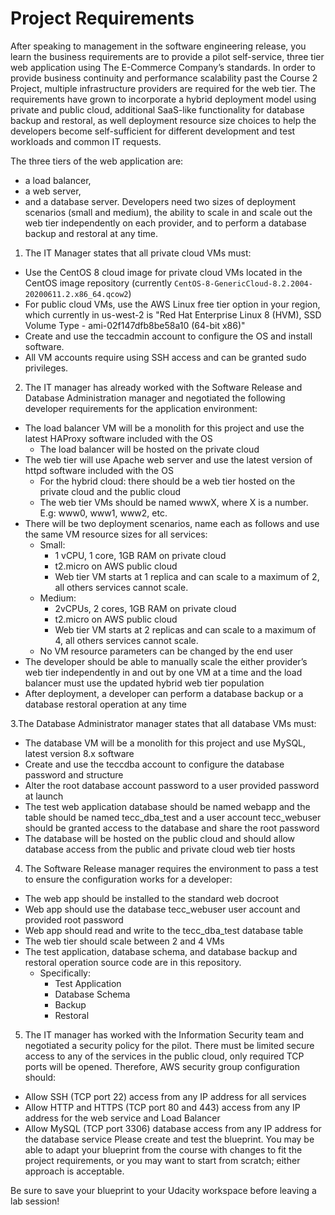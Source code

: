 Project Requirements
================
After speaking to management in the software engineering release, you learn the business requirements are to provide a pilot self-service, three tier web application using The E-Commerce Company’s standards. In order to provide business continuity and performance scalability past the Course 2 Project, multiple infrastructure providers are required for the web tier. The requirements have grown to incorporate a hybrid deployment model using private and public cloud, additional SaaS-like functionality for database backup and restoral, as well deployment resource size choices to help the developers become self-sufficient for different development and test workloads and common IT requests.

The three tiers of the web application are:

* a load balancer,
* a web server,
* and a database server.
Developers need two sizes of deployment scenarios (small and medium), the ability to scale in and scale out the web tier independently on each provider, and to perform a database backup and restoral at any time.

1. The IT Manager states that all private cloud VMs must:
* Use the CentOS 8 cloud image for private cloud VMs located in the CentOS image repository (currently `CentOS-8-GenericCloud-8.2.2004-20200611.2.x86_64.qcow2`)
* For public cloud VMs, use the AWS Linux free tier option in your region, which currently in us-west-2 is "Red Hat Enterprise Linux 8 (HVM), SSD Volume Type - ami-02f147dfb8be58a10 (64-bit x86)"
* Create and use the teccadmin account to configure the OS and install software.
* All VM accounts require using SSH access and can be granted sudo privileges.

2. The IT manager has already worked with the Software Release and Database Administration manager and negotiated the following developer requirements for the application environment:
* The load balancer VM will be a monolith for this project and use the latest HAProxy software included with the OS
  * The load balancer will be hosted on the private cloud
* The web tier will use Apache web server and use the latest version of httpd software included with the OS
  * For the hybrid cloud: there should be a web tier hosted on the private cloud and the public cloud
  * The web tier VMs should be named wwwX, where X is a number. E.g: www0, www1, www2, etc.
* There will be two deployment scenarios, name each as follows and use the same VM resource sizes for all services:
  * Small:
    * 1 vCPU, 1 core, 1GB RAM on private cloud
    * t2.micro on AWS public cloud
    * Web tier VM starts at 1 replica and can scale to a maximum of 2, all others services cannot scale.
  * Medium:
    * 2vCPUs, 2 cores, 1GB RAM on private cloud
    * t2.micro on AWS public cloud
    * Web tier VM starts at 2 replicas and can scale to a maximum of 4, all others services cannot scale.
  * No VM resource parameters can be changed by the end user
* The developer should be able to manually scale the either provider’s web tier independently in and out by one VM at a time and the load balancer must use the updated hybrid web tier population
* After deployment, a developer can perform a database backup or a database restoral operation at any time

3.The Database Administrator manager states that all database VMs must:
* The database VM will be a monolith for this project and use MySQL, latest version 8.x software
* Create and use the teccdba account to configure the database password and structure
* Alter the root database account password to a user provided password at launch
* The test web application database should be named webapp and the table should be named tecc_dba_test and a user account tecc_webuser should be granted access to the database and share the root password
* The database will be hosted on the public cloud and should allow database access from the public and private cloud web tier hosts

4. The Software Release manager requires the environment to pass a test to ensure the configuration works for a developer:
* The web app should be installed to the standard web docroot
* Web app should use the database tecc_webuser user account and provided root password
* Web app should read and write to the tecc_dba_test database table
* The web tier should scale between 2 and 4 VMs
* The test application, database schema, and database backup and restoral operation source code are in this repository.
  * Specifically:
    * Test Application
    * Database Schema
    * Backup
    * Restoral
5. The IT manager has worked with the Information Security team and negotiated a security policy for the pilot. There must be limited secure access to any of the services in the public cloud, only required TCP ports will be opened. Therefore, AWS security group configuration should:
* Allow SSH (TCP port 22) access from any IP address for all services
* Allow HTTP and HTTPS (TCP port 80 and 443) access from any IP address for the web service and Load Balancer
* Allow MySQL (TCP port 3306) database access from any IP address for the database service
Please create and test the blueprint. You may be able to adapt your blueprint from the course with changes to fit the project requirements, or you may want to start from scratch; either approach is acceptable.

Be sure to save your blueprint to your Udacity workspace before leaving a lab session!
